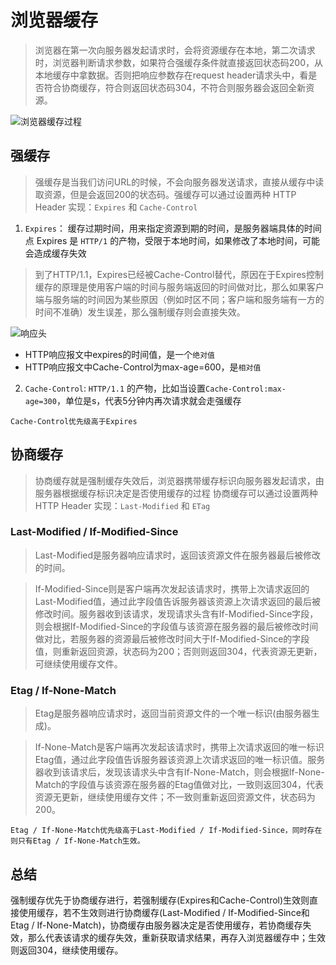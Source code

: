 # 浏览器缓存
> 浏览器在第一次向服务器发起请求时，会将资源缓存在本地，第二次请求时，浏览器判断请求参数，如果符合强缓存条件就直接返回状态码200，从本地缓存中拿数据。否则把响应参数存在request header请求头中，看是否符合协商缓存，符合则返回状态码304，不符合则服务器会返回全新资源。

![浏览器缓存过程](https://p3-juejin.byteimg.com/tos-cn-i-k3u1fbpfcp/ca00bff3081e4cfd993a8f252f4fa23a~tplv-k3u1fbpfcp-zoom-in-crop-mark:3024:0:0:0.awebp)

## 强缓存
> 强缓存是当我们访问URL的时候，不会向服务器发送请求，直接从缓存中读取资源，但是会返回200的状态码。强缓存可以通过设置两种 HTTP Header 实现：`Expires` 和 `Cache-Control`

1. `Expires`：
缓存过期时间，用来指定资源到期的时间，是服务器端具体的时间点
Expires 是 `HTTP/1` 的产物，受限于本地时间，如果修改了本地时间，可能会造成缓存失效

>到了HTTP/1.1，Expires已经被Cache-Control替代，原因在于Expires控制缓存的原理是使用客户端的时间与服务端返回的时间做对比，那么如果客户端与服务端的时间因为某些原因（例如时区不同；客户端和服务端有一方的时间不准确）发生误差，那么强制缓存则会直接失效。

![响应头](https://p1-jj.byteimg.com/tos-cn-i-t2oaga2asx/gold-user-assets/2018/4/19/162db635aa7b772b~tplv-t2oaga2asx-zoom-in-crop-mark:3024:0:0:0.awebp)


- HTTP响应报文中expires的时间值，是一个`绝对值`
- HTTP响应报文中Cache-Control为max-age=600，是`相对值`



2. `Cache-Control`:
`HTTP/1.1` 的产物，比如当设置`Cache-Control:max-age=300`，单位是s，代表5分钟内再次请求就会走强缓存

`Cache-Control优先级高于Expires`

## 协商缓存
> 协商缓存就是强制缓存失效后，浏览器携带缓存标识向服务器发起请求，由服务器根据缓存标识决定是否使用缓存的过程
协商缓存可以通过设置两种 HTTP Header 实现：`Last-Modified` 和 `ETag`

### Last-Modified / If-Modified-Since
> Last-Modified是服务器响应请求时，返回该资源文件在服务器最后被修改的时间。

> If-Modified-Since则是客户端再次发起该请求时，携带上次请求返回的Last-Modified值，通过此字段值告诉服务器该资源上次请求返回的最后被修改时间。服务器收到该请求，发现请求头含有If-Modified-Since字段，则会根据If-Modified-Since的字段值与该资源在服务器的最后被修改时间做对比，若服务器的资源最后被修改时间大于If-Modified-Since的字段值，则重新返回资源，状态码为200；否则则返回304，代表资源无更新，可继续使用缓存文件。

### Etag / If-None-Match
> Etag是服务器响应请求时，返回当前资源文件的一个唯一标识(由服务器生成)。

> If-None-Match是客户端再次发起该请求时，携带上次请求返回的唯一标识Etag值，通过此字段值告诉服务器该资源上次请求返回的唯一标识值。服务器收到该请求后，发现该请求头中含有If-None-Match，则会根据If-None-Match的字段值与该资源在服务器的Etag值做对比，一致则返回304，代表资源无更新，继续使用缓存文件；不一致则重新返回资源文件，状态码为200。

`Etag / If-None-Match优先级高于Last-Modified / If-Modified-Since，同时存在则只有Etag / If-None-Match生效。`

## 总结
强制缓存优先于协商缓存进行，若强制缓存(Expires和Cache-Control)生效则直接使用缓存，若不生效则进行协商缓存(Last-Modified / If-Modified-Since和Etag / If-None-Match)，协商缓存由服务器决定是否使用缓存，若协商缓存失效，那么代表该请求的缓存失效，重新获取请求结果，再存入浏览器缓存中；生效则返回304，继续使用缓存。